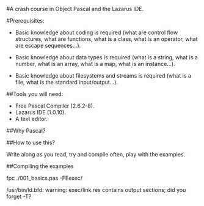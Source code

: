 #A crash course in Object Pascal and the Lazarus IDE.

#Prerequisites:

- Basic knowledge about coding is required (what are control flow structures,
	what are functions, what is a class, what is an operator, what are
	escape sequences...).

- Basic knowledge about data types is required (what is a string, what is a 
	number, what is an array, what is a map, what is an instance...).

- Basic knowledge about filesystems and streams is required (what is a file,
	what is the standard input/output...).

##Tools you will need:

- Free Pascal Compiler (2.6.2-8).
- Lazarus IDE (1.0.10).
- A text editor.

##Why Pascal?

##How to use this?

Write along as you read, try and compile often, play with the examples.

##Compiling the examples

fpc ./001_basics.pas -FEexec/

/usr/bin/ld.bfd: warning: exec/link.res contains output sections; did you forget -T?

